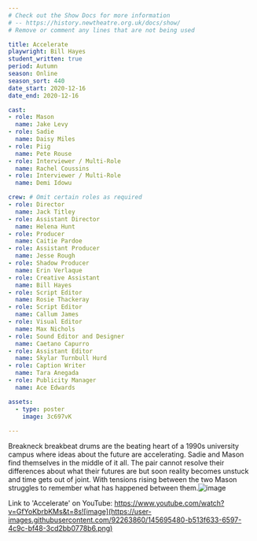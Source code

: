 ```yaml
---
# Check out the Show Docs for more information
# -- https://history.newtheatre.org.uk/docs/show/
# Remove or comment any lines that are not being used

title: Accelerate
playwright: Bill Hayes
student_written: true
period: Autumn
season: Online
season_sort: 440
date_start: 2020-12-16
date_end: 2020-12-16

cast:
- role: Mason
  name: Jake Levy
- role: Sadie
  name: Daisy Miles
- role: Piig
  name: Pete Rouse
- role: Interviewer / Multi-Role
  name: Rachel Coussins
- role: Interviewer / Multi-Role
  name: Demi Idowu

crew: # Omit certain roles as required
- role: Director
  name: Jack Titley
- role: Assistant Director 
  name: Helena Hunt
- role: Producer
  name: Caitie Pardoe
- role: Assistant Producer
  name: Jesse Rough
- role: Shadow Producer
  name: Erin Verlaque
- role: Creative Assistant
  name: Bill Hayes
- role: Script Editor
  name: Rosie Thackeray
- role: Script Editor
  name: Callum James
- role: Visual Editor
  name: Max Nichols
- role: Sound Editor and Designer
  name: Caetano Capurro
- role: Assistant Editor 
  name: Skylar Turnbull Hurd 
- role: Caption Writer
  name: Tara Anegada
- role: Publicity Manager
  name: Ace Edwards

assets:
  - type: poster
    image: 3c697vK
    
---
```


Breakneck breakbeat drums are the beating heart of a 1990s university campus where ideas about the future are accelerating. Sadie and Mason find themselves in the middle of it all. The pair cannot resolve their differences about what their futures are but soon reality becomes unstuck and time gets out of joint. With tensions rising between the two Mason struggles to remember what has happened between them.![image](https://user-images.githubusercontent.com/92263860/145695476-a08611c9-d423-4162-b5bc-1c85bfe2fb1b.png)

Link to 'Accelerate' on YouTube: https://www.youtube.com/watch?v=GfYoKbrbKMs&t=8s![image](https://user-images.githubusercontent.com/92263860/145695480-b513f633-6597-4c9c-bf48-3cd2bb0778b6.png)

